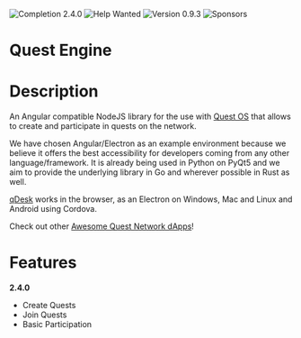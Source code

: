 ![Completion 2.4.0](https://img.shields.io/badge/completion%20v2.4.0-0%25-red) ![Help Wanted](https://img.shields.io/badge/%20-help--wanted-%23159818) ![Version 0.9.3](https://img.shields.io/badge/version-v2.4.0-blue) ![Sponsors](https://img.shields.io/badge/sponsors-0-red)

# Quest Engine

# Description

An Angular compatible NodeJS library for the use with [Quest OS](quest-os-js) that allows to create and participate in quests on the network.

We have chosen Angular/Electron as an example environment because we believe it offers the best accessibility for developers coming from any other language/framework. It is already being used in Python on PyQt5 and we aim to provide the underlying library in Go and wherever possible in Rust as well.

[qDesk](qDesk) works in the browser, as an Electron on Windows, Mac and Linux and Android using Cordova.

Check out other [Awesome Quest Network dApps](https://github.com/QuestNetwork/awesome/blob/master/README.md)!

# Features

**2.4.0**
- Create Quests
- Join Quests
- Basic Participation
